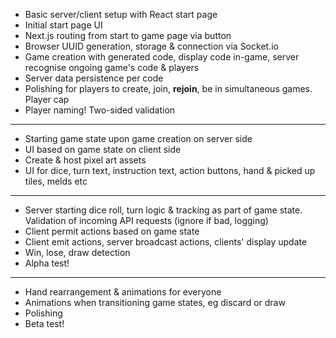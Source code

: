 - Basic server/client setup with React start page
- Initial start page UI
- Next.js routing from start to game page via button
- Browser UUID generation, storage & connection via Socket.io
- Game creation with generated code, display code in-game, server recognise ongoing game's code & players
- Server data persistence per code
- Polishing for players to create, join, **rejoin**, be in simultaneous games. Player cap
- Player naming! Two-sided validation

---

- Starting game state upon game creation on server side
- UI based on game state on client side
- Create & host pixel art assets
- UI for dice, turn text, instruction text, action buttons, hand & picked up tiles, melds etc

---

- Server starting dice roll, turn logic & tracking as part of game state. Validation of incoming API requests (ignore if bad, logging)
- Client permit actions based on game state
- Client emit actions, server broadcast actions, clients' display update
- Win, lose, draw detection
- Alpha test!

---

- Hand rearrangement & animations for everyone
- Animations when transitioning game states, eg discard or draw
- Polishing
- Beta test!
